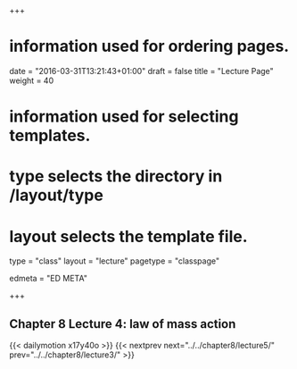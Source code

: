 +++
# information used for ordering pages.
date = "2016-03-31T13:21:43+01:00"
draft = false
title = "Lecture Page"
weight = 40

# information used for selecting templates.
# type selects the directory in /layout/type
# layout selects the template file.

type   = "class"
layout = "lecture"
pagetype = "classpage"





edmeta = "ED META"

+++
## Chapter 8 Lecture 4: law of mass action
{{< dailymotion x17y40o >}}
{{< nextprev next="../../chapter8/lecture5/"     prev="../../chapter8/lecture3/"  >}}

